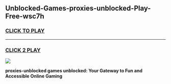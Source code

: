 
## Unblocked-Games-proxies-unblocked-Play-Free-wsc7h
<h3>
<a href="https://premium76.site?title=proxies-unblocked&ref=12A">CLICK TO PLAY</a></h3>
<hr>

<h3>
<a href="https://premium76.site?title=proxies-unblocked&ref=12A">CLICK 2 PLAY</a>
  
</h3>

<a href="https://premium76.site?title=proxies-unblocked&ref=12A"><img src="https://clearcache.store/games.png"></a>


**proxies-unblocked games unblocked: Your Gateway to Fun and Accessible Online Gaming**

